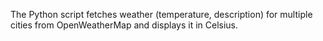The Python script fetches weather (temperature, description) for multiple cities from OpenWeatherMap and displays it in Celsius.

